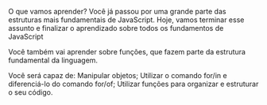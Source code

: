 O que vamos aprender?
Você já passou por uma grande parte das estruturas mais fundamentais de JavaScript. Hoje, vamos terminar esse assunto e finalizar o aprendizado sobre todos os fundamentos de JavaScript

Você também vai aprender sobre funções, que fazem parte da estrutura fundamental da linguagem.

Você será capaz de:
Manipular objetos;
Utilizar o comando for/in e diferenciá-lo do comando for/of;
Utilizar funções para organizar e estruturar o seu código.
